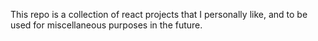 This repo is a collection of react projects that I personally like, and to be used for miscellaneous purposes in the future.